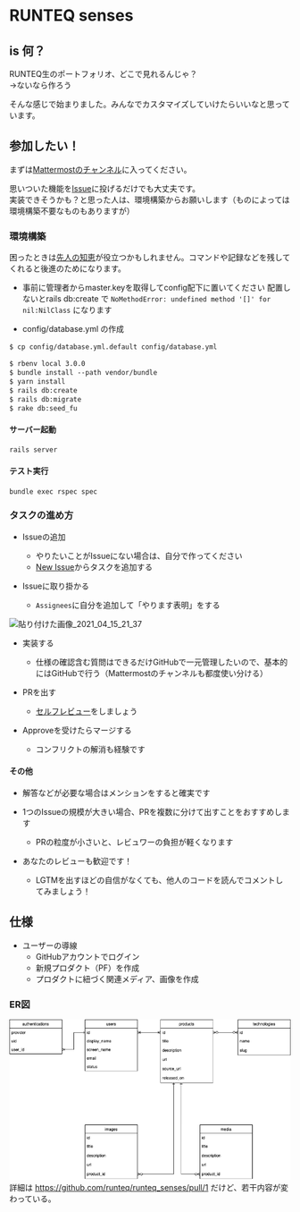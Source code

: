 # RUNTEQ senses

## is 何？

RUNTEQ生のポートフォリオ、どこで見れるんじゃ？<br>
→ないなら作ろう

そんな感じで始まりました。みんなでカスタマイズしていけたらいいなと思っています。

## 参加したい！

まずは[Mattermostのチャンネル](https://chat.runteq.jp/runteq/channels/c01rtlnl5qx)に入ってください。

思いついた機能を[Issue](https://github.com/runteq/runteq_senses/issues)に投げるだけでも大丈夫です。<br>
実装できそうかも？と思った人は、環境構築からお願いします（ものによっては環境構築不要なものもありますが）

### 環境構築

困ったときは[先人の知恵](https://github.com/runteq/runteq_senses/issues/12)が役立つかもしれません。コマンドや記録などを残してくれると後進のためになります。

- 事前に管理者からmaster.keyを取得してconfig配下に置いてください
配置しないとrails db:create で `NoMethodError: undefined method '[]' for nil:NilClass` になります

- config/database.yml の作成

```
$ cp config/database.yml.default config/database.yml
```

```
$ rbenv local 3.0.0
$ bundle install --path vendor/bundle
$ yarn install
$ rails db:create
$ rails db:migrate
$ rake db:seed_fu
```

#### サーバー起動
```
rails server
```

#### テスト実行
```
bundle exec rspec spec
```

### タスクの進め方

- Issueの追加
  - やりたいことがIssueにない場合は、自分で作ってください
  - [New Issue](https://github.com/runteq/runteq_senses/issues/new)からタスクを追加する

- Issueに取り掛かる
  - `Assignees`に自分を追加して「やります表明」をする
<img width="1316" alt="貼り付けた画像_2021_04_15_21_37" src="https://user-images.githubusercontent.com/44717752/114870176-cecc9700-9e32-11eb-8bfd-ec153fe97744.png">

- 実装する
  - 仕様の確認含む質問はできるだけGitHubで一元管理したいので、基本的にはGitHubで行う（Mattermostのチャンネルも都度使い分ける）

- PRを出す
  - [セルフレビュー](https://beta-chelsea.hatenadiary.jp/entry/2020/12/19/125756)をしましょう

- Approveを受けたらマージする
  - コンフリクトの解消も経験です

#### その他

- 解答などが必要な場合はメンションをすると確実です

- 1つのIssueの規模が大きい場合、PRを複数に分けて出すことをおすすめします
  - PRの粒度が小さいと、レビュワーの負担が軽くなります

- あなたのレビューも歓迎です！
  - LGTMを出すほどの自信がなくても、他人のコードを読んでコメントしてみましょう！

## 仕様

- ユーザーの導線
  - GitHubアカウントでログイン
  - 新規プロダクト（PF）を作成
  - プロダクトに紐づく関連メディア、画像を作成

### ER図

![ER図](./erd.png)
詳細は https://github.com/runteq/runteq_senses/pull/1 だけど、若干内容が変わっている。

